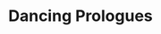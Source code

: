 ---
title: Dancing Prologues
year: 1928
opening_date: 1928-03-20
closing_date: 
layout: productions
featured_image: 
image_caption:
image_credit:
playbill:
category:
Theatre: Theatre Jacksonville
cast:
  Genii: Alice Shattler
  Aladdin: Dorothy Rivers
  First Number:
    - Bobby Rivers
    - Mary Coxwell
  Second Number: 
    - Elizabeth Allen
    - Elizabeth Coleman
  Third Number: 
    - Elizabeth Allen
    - Elizabeth Coleman
  Fourth Number: Elizabeth Allen
crew:
orchestra:
external_links:
---
